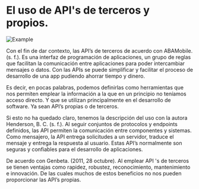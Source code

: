 # El uso de API's de terceros y propios.

![Example](https://raw.githubusercontent.com/MariaDelCarmenHernandezDiaz/Recursos-Test/main/Practicas/APIs.jpg "Example")

Con el fin de dar contexto, las API’s de terceros de acuerdo con ABAMobile. (s. f.). Es una interfaz de programación de aplicaciones, un grupo de reglas que facilitan la comunicación entre aplicaciones para poder intercambiar mensajes o datos. Con las APIs se puede simplificar y facilitar el proceso de desarrollo de una app pudiendo ahorrar tiempo y dinero.

Es decir, en pocas palabras, podemos definirlas como herramientas que nos permiten emplear la información a la que en un principio no teníamos acceso directo. Y que se utilizan principalmente en el desarrollo de software. Ya sean API’s propias o de terceros.

Si esto no ha quedado claro, tenemos la descripción del uso con la autora Henderson, B. C. (s. f.). Al seguir conjuntos de protocolos y endpoints definidos, las API permiten la comunicación entre componentes y sistemas. Como mensajero, la API entrega solicitudes a un servidor, traduce el mensaje y entrega la respuesta al usuario. Estas API’s normalmente son seguras y confiables para el desarrollo de aplicaciones. 

De acuerdo con Genbeta. (2011, 28 octubre). Al emplear API 's de terceros se tienen ventajas como rapidez, robustez, reconocimiento, mantenimiento e innovación. De las cuales muchos de estos beneficios no nos pueden proporcionar las API’s propias.
